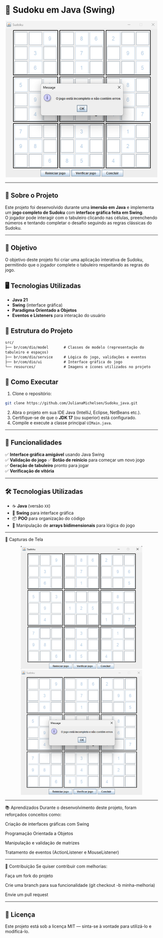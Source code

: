 # 🧩 Sudoku em Java (Swing)

<div align="center">
  <img src="imagens/tela-jogo.png" alt="Tela do Sudoku" width="500">
</div>

---

## 📌 Sobre o Projeto
Este projeto foi desenvolvido durante uma **imersão em Java** e implementa um **jogo completo de Sudoku** com **interface gráfica feita em Swing**.  
O jogador pode interagir com o tabuleiro clicando nas células, preenchendo números e tentando completar o desafio seguindo as regras clássicas do Sudoku.

---

## 🎯 Objetivo
O objetivo deste projeto foi criar uma aplicação interativa de Sudoku, permitindo que o jogador complete o tabuleiro respeitando as regras do jogo.

## 🖥️ Tecnologias Utilizadas
- **Java 21** 
- **Swing** (interface gráfica)
- **Paradigma Orientado a Objetos**
- **Eventos e Listeners** para interação do usuário

## 📂 Estrutura do Projeto
```
src/
├── br/com/dio/model       # Classes de modelo (representação do tabuleiro e espaços)
├── br/com/dio/service     # Lógica do jogo, validações e eventos
├── br/com/dio/ui          # Interface gráfica do jogo
└── resources/             # Imagens e ícones utilizados no projeto
```

## 🚀 Como Executar
1. Clone o repositório:
```bash
git clone https://github.com/JulianaMichelsen/Sudoku_java.git
```
2. Abra o projeto em sua IDE Java (IntelliJ, Eclipse, NetBeans etc.).
3. Certifique-se de que o **JDK 17** (ou superior) está configurado.
4. Compile e execute a classe principal `UIMain.java`.


---

## 🚀 Funcionalidades
✅ **Interface gráfica amigável** usando Java Swing  
✅ **Validação do jogo**
✅ **Botão de reinício** para começar um novo jogo  
✅ **Geração de tabuleiro** pronto para jogar  
✅ **Verificação de vitória** 

---

## 🛠️ Tecnologias Utilizadas
- ☕ **Java** (versão `XX`)
- 🎨 **Swing** para interface gráfica
- 📦 **POO** para organização do código
- 🔢 Manipulação de **arrays bidimensionais** para lógica do jogo

---

📸 Capturas de Tela
<div align="center"> <img src="imagens/tela-inicial.png" alt="Tela Inicial" width="400"> <img src="imagens/tela-jogo.png" alt="Tela do Jogo" width="400"> </div>

___
📚 Aprendizados
Durante o desenvolvimento deste projeto, foram reforçados conceitos como:

Criação de interfaces gráficas com Swing

Programação Orientada a Objetos

Manipulação e validação de matrizes

Tratamento de eventos (ActionListener e MouseListener)

___


🤝 Contribuição
Se quiser contribuir com melhorias:

Faça um fork do projeto

Crie uma branch para sua funcionalidade (git checkout -b minha-melhoria)

Envie um pull request


___


## 📄 Licença
Este projeto está sob a licença MIT — sinta-se à vontade para utilizá-lo e modificá-lo.
